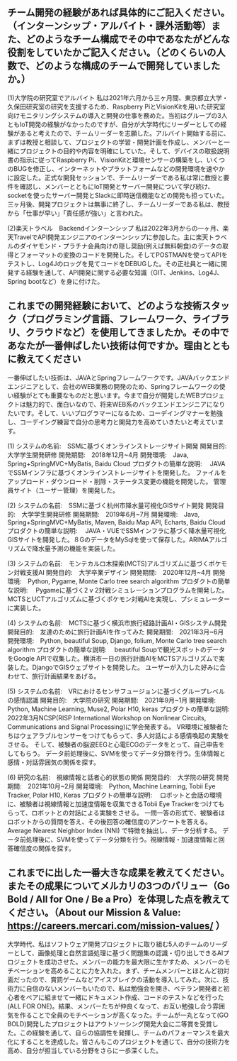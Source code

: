##  チーム開発の経験があれば具体的にご記入ください。（インターンシップ・アルバイト・課外活動等）また、どのようなチーム構成でその中であなたがどんな役割をしていたかご記入ください。（どのくらいの人数で、どのような構成のチームで開発していましたか。）

(1)大学院の研究室でアルバイト
私は2021年六月から三ヶ月間、東京都立大学・久保田研究室の研究を支援するため、Raspberry PiとVisionKitを用いた研究室向けモニタリングシステムの導入と開発の仕事を務めた。当初はグループの3人ともIoT開発の経験がなかったのですが、自分が大学時代にリーダーとしての経験があると考えたので、チームリーダーを志願した。アルバイト開始する前に、まずは教授と相談して、プロジェクトの学習・開発計画を作成し、メンバーと一緒にプロジェクトの目的や内容を明確にしていた。そして、デバイスの取扱説明書の指示に従ってRaspberry Pi、VisionKitと環境センサーの構築をし、いくつのBUGを修正し、インターネットやプラットフォームなどの開発環境を速やかに設定した。正式な開発セッションで、チームリーダーである私は常に教授と要件を確認し、メンバーとともにIoT開発とサーバー開発について学び続け、socketを使ったサーバー開発とSlackに即時送信機能などの開発も担っていた。三ヶ月後、開発プロジェクトは無事に終了し、チームリーダーである私は、教授から「仕事が早い」「責任感が強い」と言われた。

(2)楽天トラベル　Backendインターンシップ
私は2022年3月からの一ヶ月、楽天TravelでAPI開発エンジニアのインターンシップに参加した。主に楽天トラベルのダイヤモンド・プラチナ会員向けの隠し奨励(例えば無料朝食)のデータの取得とフォーマットの変換のコードを開発した。そしてPOSTMANを使ってAPIをテストし、Log4Jのロッグを見てコードをDEBUGした。その正社員と一緒に開発する経験を通して、API開発に関する必要な知識（GIT、Jenkins、Log4J、Spring bootなど）を身に付けた。

##  これまでの開発経験において、どのような技術スタック（プログラミング言語、フレームワーク、ライブラリ、クラウドなど）を使用してきましたか。その中であなたが一番伸ばしたい技術は何ですか。理由とともに教えてください

一番伸ばしたい技術は、JAVAとSpringフレームワークです。JAVAバックエンドエンジニアとして、会社のWEB業務の開発のため、Springフレームワークの使い経験がとても重要なものだと思います。今まで自分が開発したWEBプロジェクトは魅力的で、面白いなので、将来WEB系のバックエンドエンジニアになりたいです。そして、いいプログラマーになるため、コーデイングマナーを勉強し、コーデイング練習で自分の思考力と開発力を高めていきたいと考えています。

(1)
システムの名前:　SSMに基づくオンラインストレージサイト開発
開発目的:　大学学生開発研修
開発期間:　2018年12月~4月
開発環境:　Java, Spring+SpringMVC+MyBatis, Baidu Cloud
プロダクトの簡単な説明:　 JAVAでSSMインフラに基づくオンラインストレージサイトを開発した。 ファイルをアップロード・ダウンロード・削除・ステータス変更の機能を開発した。 管理員サイト（ユーザー管理）を開発した。  

(2)
システムの名前:　SSMに基づく杭州市降水量可視化GISサイト開発
開発目的:　大学学生開発研修
開発期間:　2019年6月~7月
開発環境:　Java, Spring+SpringMVC+MyBatis, Maven, Baidu Map API, Echarts, Baidu Cloud
プロダクトの簡単な説明:　 JAVA・VUEでSSMインフラに基づく降水量可視化GISサイトを開発した。８GのデータをMySqlを使って保存した。ARIMAアルゴリズムで降水量予測の機能を実装した。

(3)
システムの名前:　モンテカルロ木探索(MCTS)アルゴリズムに基づくポケモン対戦支援AI
開発目的:　大学卒業デザイン
開発期間:　2020年12月~4月
開発環境:　Python, Pygame, Monte Carlo tree search algorithm
プロダクトの簡単な説明:　 Pygameに基づく2 v 2対戦シミュレーションプログラムを開発した。MCTSとUCTアルゴリズムに基づくポケモン対戦AIを実現し、プシミュレーターに実装した。

(4)
システムの名前:　MCTSに基づく横浜市旅行経路計画AI・GISシステム開発
開発目的:　友達のために旅行計画AIを作ってみた
開発期間:　2021年3月~6月
開発環境:　Python, beautiful Soup, Django, folium, Monte Carlo tree search algorithm
プロダクトの簡単な説明:　 beautiful Soupで観光スポットのデータをGoogle APIで収集した。横浜市一日の旅行計画AIをMCTSアルゴリズムで実装した。DjangoでGISウェブサイトを開発した。 ユーザーが入力した好みに合わせて、旅行計画結果をあげる。

(5)
システムの名前:　VRにおけるセンサフュージョンに基づくグループレベルの感情認識
開発目的:　大学院の研究
開発期間:　2021年9月~1月
開発環境:　Python, Machine Learning, Muse2, Polar H10, keras
プロダクトの簡単な説明:　 2022年3月NCSP(RISP International Workshop on Nonlinear Circuits, Communications and Signal Processing)に学会発表する。 VR環境に被験者たちはウェアラブルセンサーをつけてもらって、多人対話による感情喚起の実験をさせる。
そして、被験者の脳波EEGと心電ECGのデータをとって、自己申告をしてもらう。
データ前処理後に、SVMを使ってデータ分類を行う。生体情報と感情・対話雰囲気の関係を探す。

(6)
研究の名前:　視線情報と話者心的状態の関係
開発目的:　大学院の研究
開発期間:　2021年10月~2月
開発環境:　Python, Machine Learning, Tobii Eye Tracker, Polar H10, Keras
プロダクトの簡単な説明:　 ロボットと会話の環境に、被験者は視線情報と加速度情報を収集できるTobii Eye Trackerをつけてもらって、ロボットとの対話による実験をさせる。
一問一答の形式で、被験者はロボットからの質問を答え、その後回答の確信度のアンケートを答える。 Average Nearest Neighbor Index (NNI) で特徴を抽出し、データ分析する。 データ前処理後に、SVMを使ってデータ分類を行う。視線情報・加速度情報と回答確信度の関係を探す。

##  これまでに出した一番大きな成果を教えてください。またその成果についてメルカリの3つのバリュー（Go Bold / All for One / Be a Pro）を体現した点を教えてください。（About our Mission & Value: https://careers.mercari.com/mission-values/ ）
大学時代、私はソフトウェア開発プロジェクトに取り組む5人のチームのリーダーとして、画像処理と自然言語処理に基づく問題集の認識・切り出しできるAIプロジェクトを成功させた。メンバーの能力を最大限に生かすため、メンバーのモチベーションを高めることに力を入れた。まず、チームメンバーとほとんど初対面だったので、賞罰ゲームなどアイスブレイクの活動を導入してみた。次に、技術力に自信のないメンバーもいたので、私は勉強会を開き、ベテラン開発者と初心者をペアに組ませて一緒にドキュメント作成、コードのテストなどを行った(ALL FOR ONE)。結果、メンバーたちが仲良くなって、お互い勉強し合う雰囲気を作ることで全員のモチベーションが高くなった。チームが一丸となって(GO BOLD)開発したプロジェクトはアウトソーシング開発大会に二等賞を受賞した。この経験を通して、自らの協調性を発揮し、チームのパフォーマンスを最大化にすることを達成した。皆さんもこのプロジェクトを通じて、自分の技術力を高め、自分が担当している分野をさらに一歩深くした。
